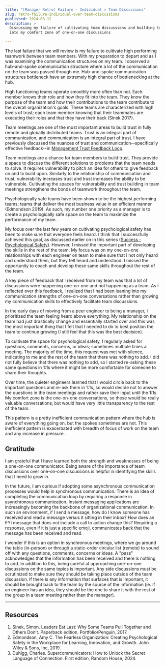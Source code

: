 ```yaml
---
title: "[Manager Retro] Failure - Individual > Team Discussions"
slug: retro-failure-individual-over-team-discussions
published: 2024-08-12
description: >
  Discussing my failure of cultivating team discussions and building trust by leaning too heavily
  into my comfort zone of one-on-one discussions

---
```


The last failure that we will review is my failure to cultivate high performing teamwork between
team members. With my preparation to depart and as I was examining the communication structures on
my team. I observed a hub-and-spoke communication structure where a lot of the communication on the
team was passed through me. Hub-and-spoke communication structures bottleneck have an extremely high
chance of bottlenecking at the hub. 

High functioning teams operate smoothly more often than not. Each member knows their role and how
they fit into the team. They know the purpose of the team and how their contributions to the team
contribute to the overall organization's goals. These teams are characterized with high levels of
trust; each team member knowing that their teammates are executing their roles and that they have
their back (Sinek 2017).

Team meetings are one of the most important areas to build trust in fully remote and globally
distributed teams. Trust is an integral part of communication, and communication is an integral part
of trust. I have previously discussed the nuances of trust and communication--specifically effective
feedback--in [Management Trust Feedback Loop](posts/management-trust-feedback/loop). 

Team meetings are a chance for team members to build trust. They provide a space to discuss the
different solutions to problems that the team needs to solve. It requires vulnerability to pitch an
idea for others to give feedback on and to build upon. Similarly to the relationship of
communication and trust, vulnerability increases trust and trust increases the ability to be
vulnerable. Cultivating the spaces for vulnerability and trust building in team meetings strengthens
the bonds of teamwork throughout the team.

Psychologically safe teams have been shown to be the highest performing teams; teams that deliver
the most business value in an efficient manner (Edmondson 2019). As such, my number one priority as
a manager is to create a psychologically safe space on the team to maximize the performance of my
team.

My focus over the last few years on cultivating psychological safety has been to make sure that
everyone feels heard. I think that I successfully achieved this goal, as discussed earlier on in
this series ([Success - Psychological Safety](./posts/manager-retro-succcess-psychological-safety)).
However, I missed the important part of developing the skills in the rest of the team. My focus was
on my one-on-one relationships with each engineer on team to make sure that I not only heard and
understood them, but they felt heard and understood. I missed the opportunity to coach and develop
these same skills throughout the rest of the team.

A key piece of feedback that I received from my team was that a lot of discussions were happening
one-on-one and not happening as a team. As I reflected over this feedback, I realized that I had
been leaning into my communication strengths of one-on-one conversations rather than growing my
communication skills to effectively facilitate team discussions.

In the early days of moving from a peer engineer to being a manager, I prioritized the team feeling
heard above everything. My relationship on the team had just drastically change and essentially
started over and this was the most important thing that I felt that I needed to do to best position
the team to continue growing (I still feel that this was the best decision).

To cultivate the space for psychological safety, I regularly asked for questions, comments,
concerns, or ideas; sometimes multiple times a meeting. The majority of the time, this request was
met with silence, indicating to me and the rest of the team that there was nothing to add. I did not
fully believe that there was nothing to add, so I started re-asking these same questions in
1:1s where it might be more comfortable for someone to share their thoughts. 

Over time, the quieter engineers learned that I would circle back to the important questions and
re-ask them in 1:1s, so would decide not to answer the questions in the team meetings and rather
save their input until the 1:1s. My comfort zone is the one-on-one conversations, so these would be
really valuable conversations, but would have very little transparency to the rest of the team.

This pattern is a pretty inefficient communication pattern where the hub is aware of everything
going on, but the spokes sometimes are not. This inefficient pattern is exacerbated with breadth of
focus of work on the team and any increase in pressure.


## Gratitude

I am grateful that I have learned both the strength and weaknesses of being a one-on-one
communicator. Being aware of the importance of team discussions over one-on-one discussions is
helpful in identifying the skills that I need to grow in. 

In the future, I am curious if adopting some asynchronous communication processes would help in
synchronous communication. There is an idea of completing the communication loop by requiring a
response in asynchronous communication. Instant messaging applications are increasingly
becoming the backbone of organizational communication. In such an environment, if I send a message,
how do I know someone has received and read a message versus it sitting in their inbox? How does an
FYI message that does not include a call to action change this? Requiring a response, even if it is
just a specific emoji, communicates back that the message has been received and read. 

I wonder if this is an option in synchronous meetings, where we go around the table (in-person) or
through a static-order circular list (remote) to sound off with any questions, comments, concerns or
ideas. A "pass" acknowledges that the information has been received and there is nothing to add. In
addition to this, being careful at approaching one-on-one discussions on the same topics is
important. Any side discussions must be scrutinized to make sure they should be taking place outside
of the team discussion. If there is any information that surfaces that is important, it should be
brought back to the team by the source of the information (ie. if an engineer has an idea, they
should be the one to share it with the rest of the group in a team meeting rather than the manager). 

---

## Resources

1. Sinek, Simon. Leaders Eat Last: Why Some Teams Pull Together and Others Don’t. Paperback edition, Portfolio/Penguin, 2017.
2. Edmondson, Amy C. The Fearless Organization: Creating Psychological Safety in the Workplace for Learning, Innovation, and Growth. John Wiley & Sons, Inc, 2019.
3. Duhigg, Charles. Supercommunicators: How to Unlock the Secret Language of Connection. First edition, Random House, 2024.


